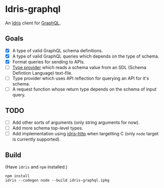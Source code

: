 # Idris-graphql

An [Idris](https://www.idris-lang.org/) client for [GraphQL](http://graphql.org/).

## Goals

- [x] A type of valid GraphQL schema definitions.
- [x] A type of valid GraphQL queries which depends on the type of schema.
- [x] Format queries for sending to APIs.
- [ ] [Type provider](http://docs.idris-lang.org/en/latest/guides/type-providers-ffi.html) which reads a schema value from an SDL (Schema Defintion Language) text-file.
- [ ] Type provider which uses API reflection for querying an API for it's schema.
- [ ] A request function whose return type depends on the schema of input query.

## TODO

- [ ] Add other sorts of arguments (only string arguments for now).
- [ ] Add more schema top-level types.
- [ ] Add implementation using [idris-http](https://github.com/uwap/idris-http) when targetting C (only `node` target is currently supported).

## Build

(Have `idris` and `npm` installed.)

```
npm install
idris --codegen node --build idris-graphql.ipkg 
```
